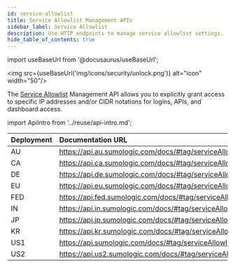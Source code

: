 ```yaml
---
id: service-allowlist
title: Service Allowlist Management APIs
sidebar_label: Service Allowlist
description: Use HTTP endpoints to manage service allowlist settings.
hide_table_of_contents: true
---
```


import useBaseUrl from '@docusaurus/useBaseUrl';

<img src={useBaseUrl('img/icons/security/unlock.png')} alt="icon" width="50"/>

The [Service Allowlist](/docs/manage/security/create-allowlist-ip-cidr-addresses) Management API allows you to explicitly grant access to specific IP addresses and/or CIDR notations for logins, APIs, and dashboard access.

import ApiIntro from '../reuse/api-intro.md';

<ApiIntro/>

| Deployment | Documentation URL                                                  |
|:------------|:--------------------------------------------------------------------|
| AU         | https://api.au.sumologic.com/docs/#tag/serviceAllowlistManagement  |
| CA         | https://api.ca.sumologic.com/docs/#tag/serviceAllowlistManagement  |
| DE         | https://api.de.sumologic.com/docs/#tag/serviceAllowlistManagement  |
| EU         | https://api.eu.sumologic.com/docs/#tag/serviceAllowlistManagement  |
| FED        | https://api.fed.sumologic.com/docs/#tag/serviceAllowlistManagement |
| IN         | https://api.in.sumologic.com/docs/#tag/serviceAllowlistManagement  |
| JP         | https://api.jp.sumologic.com/docs/#tag/serviceAllowlistManagement  |
| KR         | https://api.kr.sumologic.com/docs/#tag/serviceAllowlistManagement |
| US1        | https://api.sumologic.com/docs/#tag/serviceAllowlistManagement     |
| US2        | https://api.us2.sumologic.com/docs/#tag/serviceAllowlistManagement |

